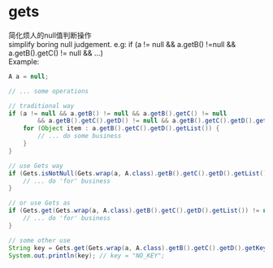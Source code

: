 # gets
简化烦人的null值判断操作<br/>
simplify boring null judgement. e.g: if (a != null &amp;&amp; a.getB() !=null &amp;&amp; a.getB().getC() != null &amp;&amp; ...)
<br/>
Example:
```java
A a = null;

// ... some operations

// traditional way
if (a != null && a.getB() != null && a.getB().getC() != null
		&& a.getB().getC().getD() != null && a.getB().getC().getD().getList() != null) {
	for (Object item : a.getB().getC().getD().getList()) {
		// ... do some business
	}
}

// use Gets way
if (Gets.isNotNull(Gets.wrap(a, A.class).getB().getC().getD().getList())) {
	// ... do 'for' business
}

// or use Gets as
if (Gets.get(Gets.wrap(a, A.class).getB().getC().getD().getList()) != null) {
	// ... do 'for' business
}

// some other use
String key = Gets.get(Gets.wrap(a, A.class).getB().getC().getD().getKey(), "NO_KEY");
System.out.println(key); // key = "NO_KEY";
```